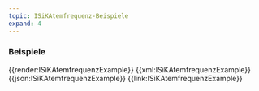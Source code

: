 ```yaml
---
topic: ISiKAtemfrequenz-Beispiele
expand: 4
---
```

### Beispiele


<tabs>
    <tab title="Übersicht">      
        {{render:ISiKAtemfrequenzExample}}
    </tab>
    <tab title="XML">      
        {{xml:ISiKAtemfrequenzExample}}
    </tab>
    <tab title="JSON">
        {{json:ISiKAtemfrequenzExample}}
    </tab>
    <tab title="Link">
        {{link:ISiKAtemfrequenzExample}}
    </tab>
</tabs>

